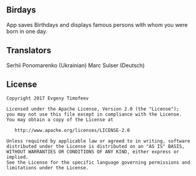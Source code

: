 ## Birdays
App saves Birthdays and displays famous persons with whom you were born in one day.
## Translators
Serhii Ponomarenko (Ukrainian)
Marc Sulser (Deutsch)
## License 
```
Copyright 2017 Evgeny Timofeev

Licensed under the Apache License, Version 2.0 (the "License");
you may not use this file except in compliance with the License.
You may obtain a copy of the License at

   http://www.apache.org/licenses/LICENSE-2.0

Unless required by applicable law or agreed to in writing, software
distributed under the License is distributed on an "AS IS" BASIS,
WITHOUT WARRANTIES OR CONDITIONS OF ANY KIND, either express or implied.
See the License for the specific language governing permissions and
limitations under the License.
```
